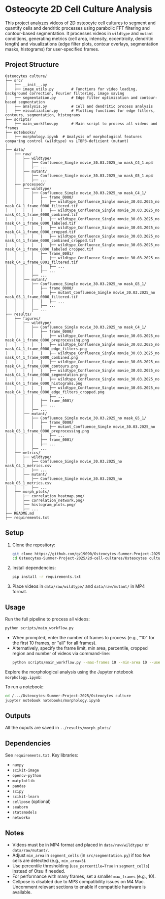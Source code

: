 # Osteocyte 2D Cell Culture Analysis

This project analyzes videos of 2D osteocyte cell cultures to segment and quantify cells and dendritic processes using parabolic FFT filtering and contour-based segmentation. It processes videos in `wildtype` and `mutant` conditions, generating metrics (cell area, intensity, eccentricity, dendritic length) and visualizations (edge filter plots, contour overlays, segmentation masks, histograms) for user-specified frames.

## Project Structure

```
Osteocytes culture/
├── src/
│   ├── __init__.py
│   ├── image_utils.py        # Functions for video loading, background correction, Fourier filtering, image saving
│   ├── segmentation.py       # Edge filter optimization and contour-based segmentation
│   ├── analysis.py           # Cell and dendritic process analysis
│   ├── visualization.py      # Plotting functions for edge filters, contours, segmentation, histograms
├── scripts/
│   ├── main_workflow.py      # Main script to process all videos and frames
├── notebooks/
│   ├── morphology.ipynb  # Analysis of morphological features comparing control (wildtype) vs LTBP3-deficient (mutant)
|
├── data/
│   ├── raw/
│   │   ├── wildtype/
│   │   │   ├── Confluence_Single movie_30.03.2025_no mask_C4_1.mp4
│   │   │   ├── ...
│   │   ├── mutant/
│   │   │   ├── Confluence_Single movie_30.03.2025_no mask_G5_1.mp4
│   │   │   ├── ...
│   ├── processed/
│   │   ├── wildtype/
│   │   │   ├── Confluence_Single movie_30.03.2025_no mask_C4_1/
│   │   │   │   ├── frame_0000/
│   │   │   │   |   ├── wildtype_Confluence_Single movie_30.03.2025_no mask_C4_1_frame_0000_filtered.tif
│   │   │   │   |   ├── wildtype_Confluence_Single movie_30.03.2025_no mask_C4_1_frame_0000_combined.tif
│   │   │   │   |   ├── wildtype_Confluence_Single movie_30.03.2025_no mask_C4_1_frame_0000_labeled.tif
│   │   │   │   |   ├── wildtype_Confluence_Single movie_30.03.2025_no mask_C4_1_frame_0000_cropped.tif
│   │   │   │   |   ├── wildtype_Confluence_Single movie_30.03.2025_no mask_C4_1_frame_0000_combined_cropped.tif
│   │   │   │   |   ├── wildtype_Confluence_Single movie_30.03.2025_no mask_C4_1_frame_0000_labeled_cropped.tif
│   │   │   │   ├── frame_0001/
│   │   │   │   |   ├── wildtype_Confluence_Single movie_30.03.2025_no mask_C4_1_frame_0001_filtered.tif
│   │   │   │   |   ├── ...
│   │   │   │   ├── ...
│   │   │   ├── ...
│   │   ├── mutant/
│   │   │   ├── Confluence_Single movie_30.03.2025_no mask_G5_1/
│   │   │   │   ├── frame_0000/
│   │   │   │   |   ├── mutant_Confluence_Single movie_30.03.2025_no mask_G5_1_frame_0000_filtered.tif
│   │   │   │   |   ├── ...
│   │   │   │   ├── ...
│   │   │   ├── ...
├── results/
│   ├── figures/
│   │   ├── wildtype/
│   │   │   ├── Confluence_Single movie_30.03.2025_no mask_C4_1/
│   │   │   │   ├── frame_0000/
│   │   │   │   |   ├── wildtype_Confluence_Single movie_30.03.2025_no mask_C4_1_frame_0000_preprocessing.png
│   │   │   │   |   ├── wildtype_Confluence_Single movie_30.03.2025_no mask_C4_1_frame_0000_edge_filters.png
│   │   │   │   |   ├── wildtype_Confluence_Single movie_30.03.2025_no mask_C4_1_frame_0000_combined.png
│   │   │   │   |   ├── wildtype_Confluence_Single movie_30.03.2025_no mask_C4_1_frame_0000_contours.png
│   │   │   │   |   ├── wildtype_Confluence_Single movie_30.03.2025_no mask_C4_1_frame_0000_segmentation.png
│   │   │   │   |   ├── wildtype_Confluence_Single movie_30.03.2025_no mask_C4_1_frame_0000_histograms.png
│   │   │   │   |   ├── wildtype_Confluence_Single movie_30.03.2025_no mask_C4_1_frame_0000_edge_filters_cropped.png
│   │   │   │       ├── ...
│   │   │   │   ├── frame_0001/
│   │   │   │   ├── ...
│   │   │   ├── ...
│   │   ├── mutant/
│   │   │   ├── Confluence_Single movie_30.03.2025_no mask_G5_1/
│   │   │   │   ├── frame_0000/
│   │   │   │   |   ├── mutant_Confluence_Single movie_30.03.2025_no mask_G5_1_frame_0000_preprocessing.png
│   │   │   │   |   ├── ...
│   │   │   │   ├── frame_0001/
│   │   │   │   ├── ...
│   │   │   ├── ...
│   ├── metrics/
│   │   ├── wildtype/
│   │   │   ├── Confluence_Single movie_30.03.2025_no mask_C4_1_metrics.csv
│   │   │   ├── ...
│   │   ├── mutant/
│   │   │   ├── Confluence_Single movie_30.03.2025_no mask_G5_1_metrics.csv
│   │   │   ├── ...
│   ├── morph_plots/
│   │   ├── correlation_heatmap.png/
│   │   ├── correlation_network.png/
│   │   ├── histogram_plots.png/
│   │   ├── ...
├── README.md
├── requirements.txt
```

## Setup
1. Clone the repository:
   ```bash
   git clone https://github.com/gz19090/Osteocytes-Summer-Project-2025.git
   cd Osteocytes-Summer-Project-2025/2d-cell-cultures/Osteocytes culture
   ```
2. Install dependencies:
   ```bash
   pip install -r requirements.txt
   ```
3. Place videos in `data/raw/wildtype/` and `data/raw/mutant/` in MP4 format.

## Usage
Run the full pipeline to process all videos:
```bash
python scripts/main_workflow.py
```
- When prompted, enter the number of frames to process (e.g., "10" for the first 10 frames, or "all" for all frames).
- Alternatively, specify the frame limit, min area, percentile, cropped region and number of videos via command-line:
  ```bash
  python scripts/main_workflow.py --max-frames 10 --min-area 10 --use-percentile --percentile 87 --crop 40 150 250 512 --num-wildtype 3 --num-mutant 3
  ```

Explore the morphological analysis using the Jupyter notebook `morphology.ipynb`:

To run a notebook:
```bash
cd /.../Osteocytes-Summer-Project-2025/Osteocytes culture
jupyter notebook notebooks/morphology.ipynb
```

## Outputs

All the ouputs are saved in `../results/morph_plots/`

## Dependencies
See `requirements.txt`. Key libraries:
- `numpy`
- `scikit-image`
- `opencv-python`
- `matplotlib`
- `pandas`
- `scipy`
- `scikit-learn`
- `cellpose` (optional)
- `seaborn`
- `statsmodels`
- `networkx`

## Notes
- Videos must be in MP4 format and placed in `data/raw/wildtype/` or `data/raw/mutant/`.
- Adjust `min_area` in `segment_cells` (in `src/segmentation.py`) if too few cells are detected (e.g., `min_area=5`).
- Use percentile thresholding (`use_percentile=True` in `segment_cells`) instead of Otsu if needed.
- For performance with many frames, set a smaller `max_frames` (e.g., 10).
- Cellpose is disabled due to MPS compatibility issues on M4 Mac. Uncomment relevant sections to enable if compatible hardware is available.